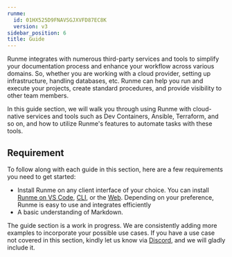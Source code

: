 ```yaml
---
runme:
  id: 01HX525D9FNAVSGJXVFD87EC8K
  version: v3
sidebar_position: 6
title: Guide
---
```


Runme integrates with numerous third-party services and tools to simplify your documentation process and enhance your workflow across various domains. So, whether you are working with a cloud provider, setting up infrastructure, handling databases, etc. Runme can help you run and execute your projects, create standard procedures, and provide visibility to other team members.

In this guide section, we will walk you through using Runme with cloud-native services and tools such as Dev Containers, Ansible, Terraform, and so on, and how to utilize Runme's features to automate tasks with these tools.

## Requirement

To follow along with each guide in this section, here are a few requirements you need to get started:

- Install Runme on any client interface of your choice. You can install [Runme on VS Code](../installation/installrunme), [CLI](../installation/runmecli), or the [Web](../installation/web). Depending on your preference, Runme is easy to use and integrates efficiently
- A basic understanding of Markdown.

The guide section is a work in progress. We are consistently adding more examples to incorporate your possible use cases. If you have a use case not covered in this section, kindly let us know via [Discord](https://discord.com/invite/runme), and we will gladly include it.

